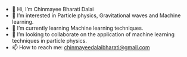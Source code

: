 - 👋 Hi, I’m Chinmayee Bharati Dalai
- 👀 I’m interested in Particle physics, Gravitational waves and Machine learning.
- 🌱 I’m currently learning Machine learning techniques.
- 💞️ I’m looking to collaborate on the application of machine learning techniques in particle physics.
- 📫 How to reach me: chinmayeedalaibharati@gmail.com

<!---
chinmayeeb96/chinmayeeb96 is a ✨ special ✨ repository because its `README.md` (this file) appears on your GitHub profile.
You can click the Preview link to take a look at your changes.
--->
